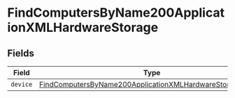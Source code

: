 # FindComputersByName200ApplicationXMLHardwareStorage


## Fields

| Field                                                                                                                                             | Type                                                                                                                                              | Required                                                                                                                                          | Description                                                                                                                                       |
| ------------------------------------------------------------------------------------------------------------------------------------------------- | ------------------------------------------------------------------------------------------------------------------------------------------------- | ------------------------------------------------------------------------------------------------------------------------------------------------- | ------------------------------------------------------------------------------------------------------------------------------------------------- |
| `device`                                                                                                                                          | [FindComputersByName200ApplicationXMLHardwareStorageDevice](../../models/operations/findcomputersbyname200applicationxmlhardwarestoragedevice.md) | :heavy_minus_sign:                                                                                                                                | N/A                                                                                                                                               |